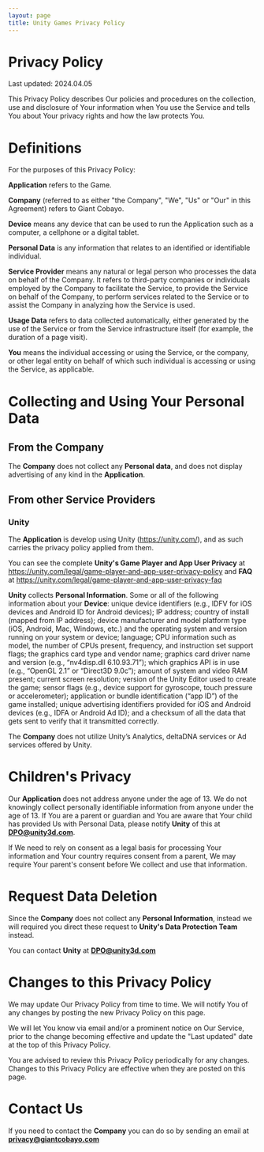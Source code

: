 ```yaml
---
layout: page
title: Unity Games Privacy Policy
---
```


# Privacy Policy
Last updated: 2024.04.05

This Privacy Policy describes Our policies and procedures on the collection, use and disclosure of Your information when You use the Service and tells You about Your privacy rights and how the law protects You.

# Definitions
For the purposes of this Privacy Policy:

**Application** refers to the Game.

**Company** (referred to as either "the Company", "We", "Us" or "Our" in this Agreement) refers to Giant Cobayo.

**Device** means any device that can be used to run the Application such as a computer, a cellphone or a digital tablet.

**Personal Data** is any information that relates to an identified or identifiable individual.

**Service Provider** means any natural or legal person who processes the data on behalf of the Company. It refers to third-party companies or individuals employed by the Company to facilitate the Service, to provide the Service on behalf of the Company, to perform services related to the Service or to assist the Company in analyzing how the Service is used.

**Usage Data** refers to data collected automatically, either generated by the use of the Service or from the Service infrastructure itself (for example, the duration of a page visit).

**You** means the individual accessing or using the Service, or the company, or other legal entity on behalf of which such individual is accessing or using the Service, as applicable.

# Collecting and Using Your Personal Data

## From the Company

The **Company** does not collect any **Personal data**, and does not display advertising of any kind in the **Application**.

## From other Service Providers

### Unity

The **Application** is develop using Unity (https://unity.com/), and as such carries the privacy policy applied from them.

You can see the complete **Unity's Game Player and App User Privacy** at https://unity.com/legal/game-player-and-app-user-privacy-policy and **FAQ** at https://unity.com/legal/game-player-and-app-user-privacy-faq

**Unity** collects **Personal Information**. Some or all of the following information about your **Device**: unique device identifiers (e.g., IDFV for iOS devices and Android ID for Android devices); IP address; country of install (mapped from IP address); device manufacturer and model platform type (iOS, Android, Mac, Windows, etc.) and the operating system and version running on your system or device; language; CPU information such as model, the number of CPUs present, frequency, and instruction set support flags; the graphics card type and vendor name; graphics card driver name and version (e.g., “nv4disp.dll 6.10.93.71”); which graphics API is in use (e.g., “OpenGL 2.1” or “Direct3D 9.0c”); amount of system and video RAM present; current screen resolution; version of the Unity Editor used to create the game; sensor flags (e.g., device support for gyroscope, touch pressure or accelerometer); application or bundle identification (“app ID”) of the game installed; unique advertising identifiers provided for iOS and Android devices (e.g., IDFA or Android Ad ID); and a checksum of all the data that gets sent to verify that it transmitted correctly.

The **Company** does not utilize Unity’s Analytics, deltaDNA services or Ad services offered by Unity.

# Children's Privacy

Our **Application** does not address anyone under the age of 13. We do not knowingly collect personally identifiable information from anyone under the age of 13. If You are a parent or guardian and You are aware that Your child has provided Us with Personal Data, please notify **Unity** of this at **DPO@unity3d.com**.

If We need to rely on consent as a legal basis for processing Your information and Your country requires consent from a parent, We may require Your parent's consent before We collect and use that information.

# Request Data Deletion

Since the **Company** does not collect any **Personal Information**, instead we will required you direct these request to **Unity's Data Protection Team** instead.

You can contact **Unity** at **DPO@unity3d.com**

# Changes to this Privacy Policy
We may update Our Privacy Policy from time to time. We will notify You of any changes by posting the new Privacy Policy on this page.

We will let You know via email and/or a prominent notice on Our Service, prior to the change becoming effective and update the "Last updated" date at the top of this Privacy Policy.

You are advised to review this Privacy Policy periodically for any changes. Changes to this Privacy Policy are effective when they are posted on this page.

# Contact Us

If you need to contact the **Company** you can do so by sending an email at **privacy@giantcobayo.com**
